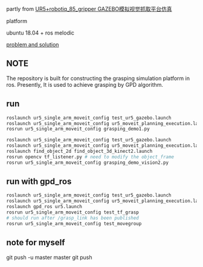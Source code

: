 partly from [UR5+robotiq_85_gripper GAZEBO模拟视觉抓取平台仿真](https://blog.csdn.net/harrycomeon/article/details/107073020)

platform

ubuntu 18.04 + ros melodic

[problem and solution](https://blog.csdn.net/m0_47989004/article/details/118520102?spm=1001.2014.3001.5502)

## NOTE

The repository is built for constructing the grasping simulation platform in ros. Presently, It is used to achieve grasping by GPD algorithm.

## run

```bash
roslaunch ur5_single_arm_moveit_config test_ur5_gazebo.launch
roslaunch ur5_single_arm_moveit_config ur5_moveit_planning_execution.launch
rosrun ur5_single_arm_moveit_config grasping_demo1.py
```

```bash
roslaunch ur5_single_arm_moveit_config test_ur5_gazebo.launch
roslaunch ur5_single_arm_moveit_config ur5_moveit_planning_execution.launch
roslaunch find_object_2d find_object_3d_kinect2.launch
rosrun opencv tf_listener.py # need to modify the object_frame
rosrun ur5_single_arm_moveit_config grasping_demo_vision2.py
```

## run with gpd_ros

```bash
roslaunch ur5_single_arm_moveit_config test_ur5_gazebo.launch
roslaunch ur5_single_arm_moveit_config ur5_moveit_planning_execution.launch
roslaunch gpd_ros ur5.launch
rosrun ur5_single_arm_moveit_config test_tf_grasp
# should run after /grasp_link has been published
rosrun ur5_single_arm_moveit_config test_movegroup
```

## note for myself

git push -u master master
git push

